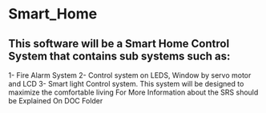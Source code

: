 # Smart_Home
## This software will be a Smart Home Control System that contains sub systems such as:
1- Fire Alarm System
2- Control system on LEDS, Window by servo motor and LCD 
3- Smart light Control system. 
This system will be designed to maximize the comfortable living
For More Information about the SRS should be Explained On DOC Folder
